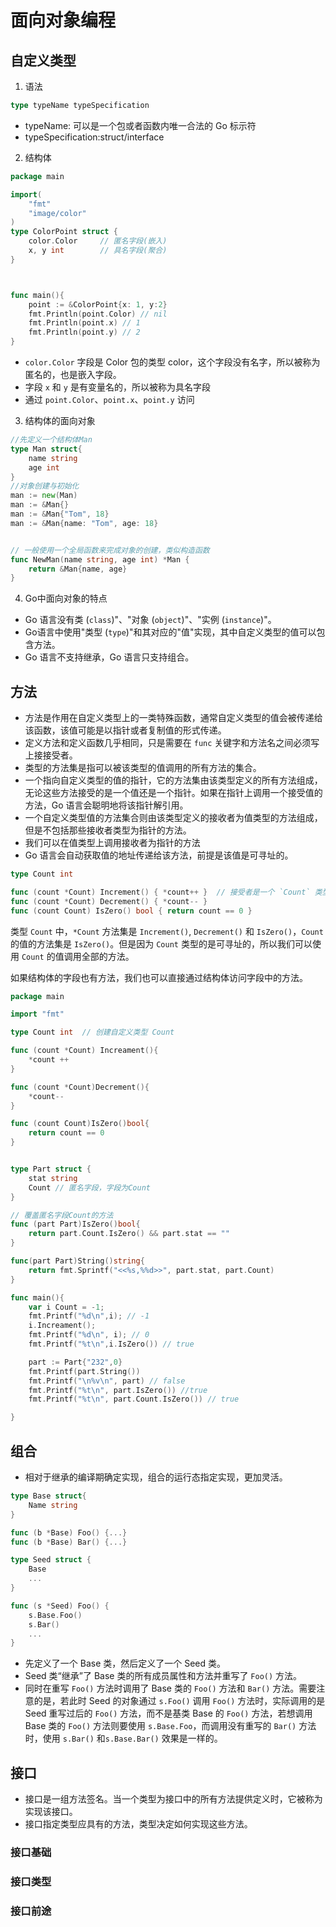 # 面向对象编程

## 自定义类型

1. 语法

```go
type typeName typeSpecification
```

- typeName: 可以是一个包或者函数内唯一合法的 Go 标示符
- typeSpecification:struct/interface

2. 结构体

```go
package main

import(
	"fmt"
	"image/color"
)
type ColorPoint struct {
    color.Color     // 匿名字段(嵌入)
    x, y int        // 具名字段(聚合)
}



func main(){
	point := &ColorPoint{x: 1, y:2}
	fmt.Println(point.Color) // nil
	fmt.Println(point.x) // 1
	fmt.Println(point.y) // 2
}
```

-  `color.Color` 字段是 Color 包的类型 color，这个字段没有名字，所以被称为匿名的，也是嵌入字段。
- 字段 `x` 和 `y` 是有变量名的，所以被称为具名字段
- 通过 `point.Color`、`point.x`、`point.y` 访问

3. 结构体的面向对象

```go
//先定义一个结构体Man
type Man struct{
    name string
    age int
}
//对象创建与初始化
man := new(Man)
man := &Man{}
man := &Man{"Tom", 18}
man := &Man{name: "Tom", age: 18}


// 一般使用一个全局函数来完成对象的创建，类似构造函数
func NewMan(name string, age int) *Man {
    return &Man{name, age}
}
```

4. Go中面向对象的特点

- Go 语言没有类 (`class`)"、"对象 (`object`)"、"实例 (`instance`)"。
- Go语言中使用"类型 (`type`)"和其对应的"值"实现，其中自定义类型的值可以包含方法。
- Go 语言不支持继承，Go 语言只支持组合。

## 方法

- 方法是作用在自定义类型上的一类特殊函数，通常自定义类型的值会被传递给该函数，该值可能是以指针或者复制值的形式传递。
- 定义方法和定义函数几乎相同，只是需要在 `func` 关键字和方法名之间必须写上接接受者。
- 类型的方法集是指可以被该类型的值调用的所有方法的集合。
- 一个指向自定义类型的值的指针，它的方法集由该类型定义的所有方法组成，无论这些方法接受的是一个值还是一个指针。如果在指针上调用一个接受值的方法，Go 语言会聪明地将该指针解引用。
- 一个自定义类型值的方法集合则由该类型定义的接收者为值类型的方法组成，但是不包括那些接收者类型为指针的方法。
- 我们可以在值类型上调用接收者为指针的方法
-  Go 语言会自动获取值的地址传递给该方法，前提是该值是可寻址的。

```go
type Count int

func (count *Count) Increment() { *count++ }  // 接受者是一个 `Count` 类型的指针
func (count *Count) Decrement() { *count-- }
func (count Count) IsZero() bool { return count == 0 }
```

类型 `Count` 中，`*Count` 方法集是 `Increment()`, `Decrement()` 和 `IsZero()`，`Count` 的值的方法集是 `IsZero()`。但是因为 `Count` 类型的是可寻址的，所以我们可以使用 `Count` 的值调用全部的方法。

如果结构体的字段也有方法，我们也可以直接通过结构体访问字段中的方法。

```go
package main

import "fmt"

type Count int  // 创建自定义类型 Count

func (count *Count) Increament(){
	*count ++
}

func (count *Count)Decrement(){
	*count--
}

func (count Count)IsZero()bool{
	return count == 0
}


type Part struct {
	stat string
	Count // 匿名字段，字段为Count
}

// 覆盖匿名字段Count的方法
func (part Part)IsZero()bool{
	return part.Count.IsZero() && part.stat == ""
}

func(part Part)String()string{
	return fmt.Sprintf("<<%s,%%d>>", part.stat, part.Count)
}

func main(){
	var i Count = -1;
	fmt.Printf("%d\n",i); // -1
	i.Increament(); 
	fmt.Printf("%d\n", i); // 0
	fmt.Printf("%t\n",i.IsZero()) // true

	part := Part{"232",0}
	fmt.Printf(part.String())
	fmt.Printf("\n%v\n", part) // false
	fmt.Printf("%t\n", part.IsZero()) //true
	fmt.Printf("%t\n", part.Count.IsZero()) // true

}
```



## 组合

- 相对于继承的编译期确定实现，组合的运行态指定实现，更加灵活。

```go
type Base struct{
    Name string
}

func (b *Base) Foo() {...}
func (b *Base) Bar() {...}

type Seed struct {
    Base
    ...
}

func (s *Seed) Foo() {
    s.Base.Foo()
    s.Bar()
    ...
}
```

- 先定义了一个 Base 类，然后定义了一个 Seed 类。
- Seed 类“继承”了 Base 类的所有成员属性和方法并重写了 `Foo()` 方法。
- 同时在重写 `Foo()` 方法时调用了 Base 类的 `Foo()` 方法和 `Bar()` 方法。需要注意的是，若此时 Seed 的对象通过 `s.Foo()` 调用 `Foo()` 方法时，实际调用的是 Seed 重写过后的 `Foo()` 方法，而不是基类 Base 的 `Foo()` 方法，若想调用 Base 类的 `Foo()` 方法则要使用 `s.Base.Foo`，而调用没有重写的 `Bar()` 方法时，使用 `s.Bar()` 和`s.Base.Bar()` 效果是一样的。

## 接口

- 接口是一组方法签名。当一个类型为接口中的所有方法提供定义时，它被称为实现该接口。
- 接口指定类型应具有的方法，类型决定如何实现这些方法。

### 接口基础



### 接口类型



### 接口前途



